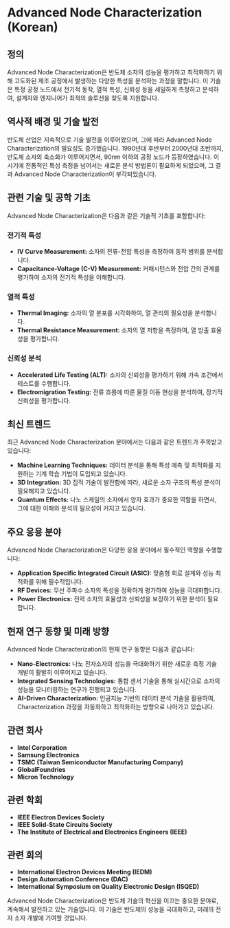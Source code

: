 # Advanced Node Characterization (Korean)

## 정의
Advanced Node Characterization은 반도체 소자의 성능을 평가하고 최적화하기 위해 고도화된 제조 공정에서 발생하는 다양한 특성을 분석하는 과정을 말합니다. 이 기술은 특정 공정 노드에서 전기적 동작, 열적 특성, 신뢰성 등을 세밀하게 측정하고 분석하여, 설계자와 엔지니어가 최적의 솔루션을 찾도록 지원합니다.

## 역사적 배경 및 기술 발전
반도체 산업은 지속적으로 기술 발전을 이루어왔으며, 그에 따라 Advanced Node Characterization의 필요성도 증가했습니다. 1990년대 후반부터 2000년대 초반까지, 반도체 소자의 축소화가 이루어지면서, 90nm 이하의 공정 노드가 등장하였습니다. 이 시기에 전통적인 특성 측정을 넘어서는 새로운 분석 방법론이 필요하게 되었으며, 그 결과 Advanced Node Characterization이 부각되었습니다.

## 관련 기술 및 공학 기초
Advanced Node Characterization은 다음과 같은 기술적 기초를 포함합니다:

### 전기적 특성
- **IV Curve Measurement:** 소자의 전류-전압 특성을 측정하여 동작 범위를 분석합니다.
- **Capacitance-Voltage (C-V) Measurement:** 커패시턴스와 전압 간의 관계를 평가하여 소자의 전기적 특성을 이해합니다.

### 열적 특성
- **Thermal Imaging:** 소자의 열 분포를 시각화하여, 열 관리의 필요성을 분석합니다.
- **Thermal Resistance Measurement:** 소자의 열 저항을 측정하여, 열 방출 효율성을 평가합니다.

### 신뢰성 분석
- **Accelerated Life Testing (ALT):** 소자의 신뢰성을 평가하기 위해 가속 조건에서 테스트를 수행합니다.
- **Electromigration Testing:** 전류 흐름에 따른 물질 이동 현상을 분석하여, 장기적 신뢰성을 평가합니다.

## 최신 트렌드
최근 Advanced Node Characterization 분야에서는 다음과 같은 트렌드가 주목받고 있습니다:

- **Machine Learning Techniques:** 데이터 분석을 통해 특성 예측 및 최적화를 지원하는 기계 학습 기법이 도입되고 있습니다.
- **3D Integration:** 3D 집적 기술이 발전함에 따라, 새로운 소자 구조의 특성 분석이 필요해지고 있습니다.
- **Quantum Effects:** 나노 스케일의 소자에서 양자 효과가 중요한 역할을 하면서, 그에 대한 이해와 분석의 필요성이 커지고 있습니다.

## 주요 응용 분야
Advanced Node Characterization은 다양한 응용 분야에서 필수적인 역할을 수행합니다:

- **Application Specific Integrated Circuit (ASIC):** 맞춤형 회로 설계와 성능 최적화를 위해 필수적입니다.
- **RF Devices:** 무선 주파수 소자의 특성을 정확하게 평가하여 성능을 극대화합니다.
- **Power Electronics:** 전력 소자의 효율성과 신뢰성을 보장하기 위한 분석이 필요합니다.

## 현재 연구 동향 및 미래 방향
Advanced Node Characterization의 현재 연구 동향은 다음과 같습니다:

- **Nano-Electronics:** 나노 전자소자의 성능을 극대화하기 위한 새로운 측정 기술 개발이 활발히 이루어지고 있습니다.
- **Integrated Sensing Technologies:** 통합 센서 기술을 통해 실시간으로 소자의 성능을 모니터링하는 연구가 진행되고 있습니다.
- **AI-Driven Characterization:** 인공지능 기반의 데이터 분석 기술을 활용하여, Characterization 과정을 자동화하고 최적화하는 방향으로 나아가고 있습니다.

## 관련 회사
- **Intel Corporation**
- **Samsung Electronics**
- **TSMC (Taiwan Semiconductor Manufacturing Company)**
- **GlobalFoundries**
- **Micron Technology**

## 관련 학회
- **IEEE Electron Devices Society**
- **IEEE Solid-State Circuits Society**
- **The Institute of Electrical and Electronics Engineers (IEEE)**

## 관련 회의
- **International Electron Devices Meeting (IEDM)**
- **Design Automation Conference (DAC)**
- **International Symposium on Quality Electronic Design (ISQED)**

Advanced Node Characterization은 반도체 기술의 혁신을 이끄는 중요한 분야로, 계속해서 발전하고 있는 기술입니다. 이 기술은 반도체의 성능을 극대화하고, 미래의 전자 소자 개발에 기여할 것입니다.